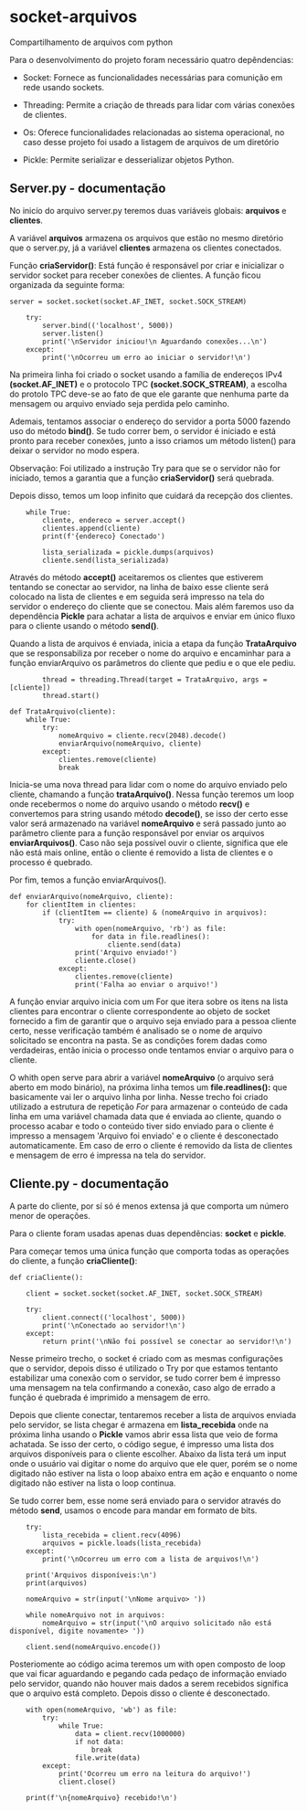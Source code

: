 # socket-arquivos
Compartilhamento de arquivos com python

Para o desenvolvimento do projeto foram necessário quatro depêndencias:

- Socket: Fornece as funcionalidades necessárias para comunição em rede usando sockets.

- Threading: Permite a criação de threads para lidar com várias conexões de clientes.

- Os: Oferece funcionalidades relacionadas ao sistema operacional, no caso desse projeto foi usado a listagem de arquivos de um diretório

- Pickle: Permite serializar e desserializar objetos Python.


## Server.py - documentação

No inicío do arquivo server.py teremos duas variáveis globais: **arquivos** e **clientes**. 

A variável **arquivos** armazena os arquivos que estão no mesmo diretório que o server.py, já a variável **clientes** armazena os clientes conectados.

Função **criaServidor()**: Está função é responsável por criar e inicializar o servidor socket para receber conexões de clientes. A função ficou organizada da seguinte forma:

```
server = socket.socket(socket.AF_INET, socket.SOCK_STREAM)
    
    try:
        server.bind(('localhost', 5000))
        server.listen()
        print('\nServidor iniciou!\n Aguardando conexões...\n') 
    except:
        print('\nOcorreu um erro ao iniciar o servidor!\n')
```

Na primeira linha foi criado o socket usando a família de endereços IPv4 **(socket.AF_INET)** e o protocolo TPC **(socket.SOCK_STREAM)**, a escolha do protolo TPC deve-se ao fato de que ele garante que nenhuma parte da mensagem ou arquivo enviado seja perdida pelo caminho.

Ademais, tentamos associar o endereço do servidor a porta 5000 fazendo uso do método **bind()**. Se tudo correr bem, o servidor é iniciado e está pronto para receber conexões, junto a isso criamos um  método listen() para deixar o servidor no modo espera. 

Observação: Foi utilizado a instrução Try para que se o servidor não for iniciado, temos a garantia que a função **criaServidor()** será quebrada.

Depois disso, temos um loop infinito que cuidará da recepção dos clientes.

```
    while True:
        cliente, endereco = server.accept()
        clientes.append(cliente) 
        print(f'{endereco} Conectado') 

        lista_serializada = pickle.dumps(arquivos)
        cliente.send(lista_serializada)

```

Através do método **accept()** aceitaremos os clientes que estiverem tentando se conectar ao servidor, na linha de baixo esse cliente será colocado na lista de clientes e em seguida será impresso na tela do servidor o endereço do cliente que se conectou. Mais além faremos uso da dependência **Pickle** para achatar a lista de arquivos e enviar em único fluxo para o cliente usando o método **send()**. 

Quando a lista de arquivos é enviada, inicia a etapa da função **TrataArquivo** que se responsabiliza por receber o nome do arquivo e encaminhar para a função enviarArquivo os parâmetros do cliente que pediu e o que ele pediu.

```
        thread = threading.Thread(target = TrataArquivo, args = [cliente])
        thread.start()

def TrataArquivo(cliente): 
    while True:  
        try:
            nomeArquivo = cliente.recv(2048).decode()
            enviarArquivo(nomeArquivo, cliente)
        except:
            clientes.remove(cliente)
            break
```

Inicia-se uma nova thread para lidar com o nome do arquivo enviado pelo cliente, chamando a função **trataArquivo()**. Nessa função teremos um loop onde recebermos  o nome do arquivo usando o método **recv()** e convertemos para string usando método **decode()**, se isso der certo esse valor será armazenado na variável **nomeArquivo** e será passado junto ao parâmetro cliente para a função responsável por enviar os arquivos **enviarArquivos()**. Caso não seja possível ouvir o cliente, significa que ele não está mais online, então o cliente é removido a lista de clientes e o processo é quebrado.

Por fim, temos a função enviarArquivos().

```
def enviarArquivo(nomeArquivo, cliente):
    for clientItem in clientes:
        if (clientItem == cliente) & (nomeArquivo in arquivos):
            try:
                with open(nomeArquivo, 'rb') as file:
                    for data in file.readlines():
                        cliente.send(data)
                print('Arquivo enviado!')
                cliente.close()
            except:
                clientes.remove(cliente) 
                print('Falha ao enviar o arquivo!')

```

A função enviar arquivo inicia com um For que itera sobre os itens na lista clientes para encontrar o cliente correspondente ao objeto de socket fornecido a fim de garantir que o arquivo seja enviado para a pessoa cliente certo, nesse verificação também é analisado se o nome de arquivo solicitado se encontra na pasta.  Se as condições forem dadas como verdadeiras, então inicia o processo onde tentamos enviar o arquivo para o cliente. 

O whith open serve para abrir a variável **nomeArquivo** (o arquivo será aberto em modo binário), na próxima linha temos um **file.readlines():** que basicamente vai ler o arquivo linha por linha. Nesse trecho foi criado utilizado a estrutura de repetição *For* para armazenar o conteúdo de cada linha em uma variável chamada data que é enviada ao cliente, quando o processo acabar e todo o conteúdo tiver sido enviado para o cliente é impresso a mensagem 'Arquivo foi enviado' e o cliente é desconectado automaticamente. Em caso de erro o cliente é removido da lista de clientes e mensagem de erro é impressa na tela do servidor.


## Cliente.py - documentação

A parte do cliente, por sí só é menos extensa já que comporta um número menor de operações.

Para o cliente foram usadas apenas duas dependências: **socket** e **pickle**.
 
Para começar temos uma única função que comporta todas as operações do cliente, a função **criaCliente()**:
```
def criaCliente():

    client = socket.socket(socket.AF_INET, socket.SOCK_STREAM)

    try:
        client.connect(('localhost', 5000))
        print('\nConectado ao servidor!\n')
    except:
        return print('\nNão foi possível se conectar ao servidor!\n')
```

Nesse primeiro trecho, o socket é criado com as mesmas configurações que o servidor, depois disso é utilizado o Try por que estamos tentanto estabilizar uma conexão com o servidor, se tudo correr bem é impresso uma mensagem na tela confirmando a conexão, caso algo de errado a função é quebrada é imprimido a mensagem de erro.

Depois que cliente conectar, tentaremos receber a lista de arquivos enviada pelo servidor, se lista chegar é armazena em **lista_recebida** onde na próxima linha usando o **Pickle** vamos abrir essa lista que veio de forma achatada. Se isso der certo, o código segue, é impresso uma lista dos arquivos disponíveis para o cliente escolher. Abaixo da lista terá um input onde o usuário vai digitar o nome do arquivo que ele quer, porém se o nome digitado não estiver na lista o loop abaixo entra em ação e enquanto o nome digitado não estiver na lista o loop continua.

Se tudo correr bem, esse nome será enviado para o servidor através do método **send**, usamos o encode para mandar em formato de bits.

```    
    try:
        lista_recebida = client.recv(4096)
        arquivos = pickle.loads(lista_recebida)
    except:
        print('\nOcorreu um erro com a lista de arquivos!\n')
    
    print('Arquivos disponíveis:\n')
    print(arquivos)

    nomeArquivo = str(input('\nNome arquivo> '))

    while nomeArquivo not in arquivos:
        nomeArquivo = str(input('\nO arquivo solicitado não está disponível, digite novamente> '))

    client.send(nomeArquivo.encode())

```

Posteriomente ao código acima teremos um with open composto de loop que vai ficar aguardando e pegando cada pedaço de informação enviado pelo servidor, quando não houver mais dados a serem recebidos significa que o arquivo está completo. Depois disso o cliente é desconectado.

```
    with open(nomeArquivo, 'wb') as file:
        try:
            while True:
                data = client.recv(1000000)
                if not data:
                    break
                file.write(data)
        except:
            print('Ocorreu um erro na leitura do arquivo!')
            client.close()
        
    print(f'\n{nomeArquivo} recebido!\n')

```

